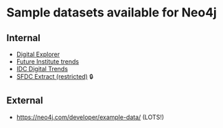 # Sample datasets available for Neo4j


## Internal

- [Digital Explorer](DE.DataSet/readme.md)
- [Future Institute trends](https://github.dxc.com/MyDXCGraph/AmyWebbTrends)
- [IDC Digital Trends](https://github.dxc.com/MyDXCGraph/IDCTrends)
- [SFDC Extract (restricted)](https://github.dxc.com/MyDXCGraph/SFDCGraph) :lock:


## External

- https://neo4j.com/developer/example-data/ (LOTS!)